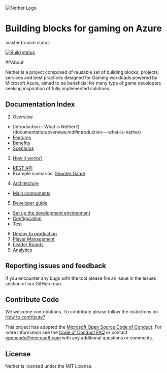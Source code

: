 ![Nether Logo](https://github.com/dx-ted-emea/nether/blob/master/logos/both-logo-and-title/logo-title-1109x256.png)
# Building blocks for gaming on Azure

master branch status

[![Build status](https://ci.appveyor.com/api/projects/status/4fgaaeakffhf32vu/branch/master?svg=true)](https://ci.appveyor.com/project/stuartleeks/nether/branch/master)

##About

Nether is a project composed of reusable set of building blocks, projects, services and best practices designed for Gaming workloads powered by Microsoft Azure, aimed to be beneficial for many type of game developers seeking inspiration of fully implemented solutions.

## Documentation Index

2.	[Overview](documentation/overview.md)
 * [Introduction - What is Nether?] (documentation/overview.md#introduction---what-is-nether)
 * [Features](documentation/overview.md#features)
 * [Benefits](documentation/overview.md#benefits)
 * [Scenarios](documentation/overview.md#scenarios)
3.	[How it works?](documentation/howitworks.md)
 * [REST API](documentation/howitworks.md)
 * Example scenarios: [Shooter Game](documentation/shooter.md)
4.	[Architecture](documentation/architecture.md)
 * [Main components](documentation/architecture.md#main-components)
5.	[Developer guide](documentation/developerguide.md)
 * [Set up the development environment](documentation/setup.md)
 * [Configuration](documentation/configuration.md)
 * [Test](documentation/test.md)
6.	[Deploy to production](documentation/deployment.md)
7. [Player Management](documentation/playermanagement.md)
8. [Leader Boards](documentation/leaderboards.md)
9. [Analytics](documentation/analytics.md)

## Reporting issues and feedback

If you encounter any bugs with the tool please file an issue in the Issues
section of our GitHub repo.

## Contribute Code


We welcome contributions. To contribute please follow the instrctions on
[How to contribute?](CONTRIBUTING.md)

This project has adopted the [Microsoft Open Source Code of Conduct](https://opensource.microsoft.com/codeofconduct/).
For more information see the [Code of Conduct FAQ](https://opensource.microsoft.com/codeofconduct/faq/)
or contact [opencode@microsoft.com](mailto:opencode@microsoft.com) with any additional questions or comments.


## License

Nether is licensed under the MIT License.

